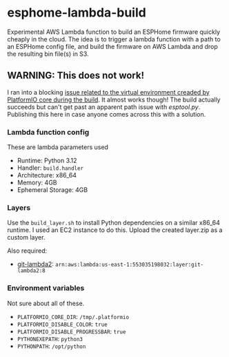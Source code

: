 # esphome-lambda-build
Experimental AWS Lambda function to build an ESPHome firmware quickly cheaply in the cloud.
The idea is to trigger a lambda function with a path to an ESPHome config file, and build the firmware on AWS Lambda and drop the resulting bin file(s) in S3.

## WARNING: This does not work!
I ran into a blocking [issue related to the virtual environment creaded by PlatformIO core during the build](https://community.platformio.org/t/using-global-python-packages-for-platformio-command-line-build/37799). It almost works though! The build actually succeeds but can't get past an apparent path issue with _esptool.py_. Publishing this here in case anyone comes across this with a solution.

### Lambda function config
These are lambda parameters used
* Runtime: Python 3.12
* Handler: `build.handler`
* Architecture: x86_64
* Memory: 4GB
* Ephemeral Storage: 4GB

### Layers
Use the `build_layer.sh` to install Python dependencies on a similar x86_64 runtime. I used an EC2 instance to do this. Upload the created layer.zip as a custom layer.

Also required:
* [git-lambda2](https://github.com/lambci/git-lambda-layer): `arn:aws:lambda:us-east-1:553035198032:layer:git-lambda2:8`

### Environment variables
Not sure about all of these.
* `PLATFORMIO_CORE_DIR`: `/tmp/.platformio`
* `PLATFORMIO_DISABLE_COLOR`: `true`
* `PLATFORMIO_DISABLE_PROGRESSBAR`: `true`
* `PYTHONEXEPATH`: `python3`
* `PYTHONPATH`: `/opt/python`
